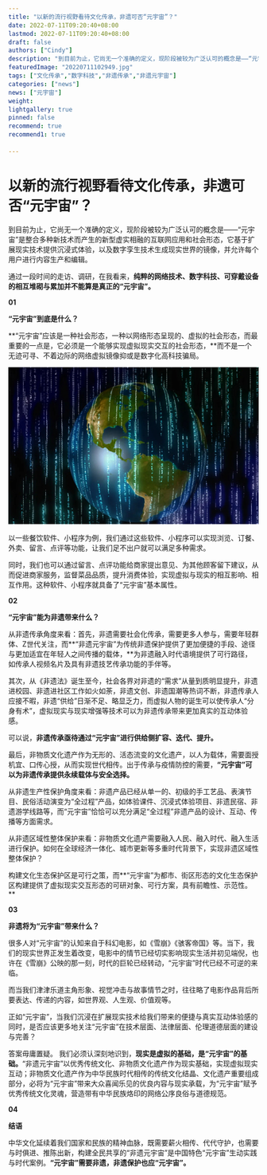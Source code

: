 ```yaml
---
title: "以新的流行视野看待文化传承，非遗可否“元宇宙”？"
date: 2022-07-11T09:20:40+08:00
lastmod: 2022-07-11T09:20:40+08:00
draft: false
authors: ["Cindy"]
description: "到目前为止，它尚无一个准确的定义，现阶段被较为广泛认可的概念是——“元宇宙”是整合多种新技术而产生的新型虚实相融的互联网应用和社会形态，它基于扩展现实技术提供沉浸式体验，以及数字孪生技术生成现实世界的镜像，并允许每个用户进行内容生产和编辑"
featuredImage: "20220711102949.jpg"
tags: ["文化传承","数字科技","非遗传承","非遗元宇宙"]
categories: ["news"]
news: ["元宇宙"]
weight: 
lightgallery: true
pinned: false
recommend: true
recommend1: true

---
```


# 以新的流行视野看待文化传承，非遗可否“元宇宙”？

到目前为止，它尚无一个准确的定义，现阶段被较为广泛认可的概念是——“元宇宙”是整合多种新技术而产生的新型虚实相融的互联网应用和社会形态，它基于扩展现实技术提供沉浸式体验，以及数字孪生技术生成现实世界的镜像，并允许每个用户进行内容生产和编辑。

 通过一段时间的走访、调研，在我看来，**纯粹的网络技术、数字科技、可穿戴设备的相互堆砌与累加并不能算是真正的“元宇宙”。**

 **01**

**“元宇宙”到底是什么？**

 **“元宇宙”应该是一种社会形态，一种以网络形态呈现的、虚拟的社会形态，而最重要的一点是，它必须是一个能够实现虚拟现实交互的社会形态，**而不是一个无迹可寻、不着边际的网络虚拟镜像抑或是数字化高科技骗局。

![图片](20220711102949.jpg)

 以一些餐饮软件、小程序为例，我们通过这些软件、小程序可以实现浏览、订餐、外卖、留言、点评等功能，让我们足不出户就可以满足多种需求。

 同时，我们也可以通过留言、点评功能给商家提出意见、为其他顾客留下建议，从而促进商家服务，监督菜品品质，提升消费体验，实现虚拟与现实的相互影响、相互作用。这种软件、小程序就具备了“元宇宙”基本属性。

 **02**

**“元宇宙”能为非遗带来什么？**

 从非遗传承角度来看：首先，非遗需要社会化传承，需要更多人参与，需要年轻群体、Z世代关注，而**“非遗元宇宙”为传统非遗保护提供了更加便捷的手段、途径与更加适宜在年轻人之间传播的载体，**为非遗融入时代语境提供了可行路径，如传承人视频名片及具有非遗技艺传承功能的手伴等。

其次，从《非遗法》诞生至今，社会各界对非遗的“需求”从量到质明显提升，非遗进校园、非遗进社区工作如火如荼，非遗文创、非遗国潮等热词不断，非遗传承人应接不暇，非遗“供给”日渐不足、略显乏力，而虚拟人物的诞生可以使传承人“分身有术”，虚拟现实与现实增强等技术可以为非遗传承带来更加真实的互动体验感。

 可以说，**非遗传承亟待通过“元宇宙”进行供给侧扩容、迭代、提升。**

 最后，非物质文化遗产作为无形的、活态流变的文化遗产，以人为载体，需要面授机宜、口传心授，从而实现世代相传。出于传承与疫情防控的需要，**“元宇宙”可以为非遗传承提供永续载体与安全选择。**

 从非遗生产性保护角度来看：非遗产品已经从单一的、初级的手工艺品、表演节目、民俗活动演变为“全过程”产品，如体验课件、沉浸式体验项目、非遗民宿、非遗游学线路等，而“元宇宙”恰恰可以充分满足“全过程”非遗产品的设计、互动、传播等方面需求。

 从非遗区域性整体保护来看：非物质文化遗产需要融入人民、融入时代、融入生活进行保护。如何在全球经济一体化、城市更新等多重时代背景下，实现非遗区域性整体保护？

 构建文化生态保护区是可行之策，而**“元宇宙”为都市、街区形态的文化生态保护区构建提供了虚拟现实交互形态的可研对象、可行方案，具有前瞻性、示范性。**

 **03**

**非遗将为“元宇宙”带来什么？**

 很多人对“元宇宙”的认知来自于科幻电影，如《雪崩》《骇客帝国》等。当下，我们的现实世界正发生着改变，电影中的情节已经切实影响现实生活并初见端倪，也许在《雪崩》公映的那一刻，时代的巨轮已经转动，“元宇宙”时代已经不可逆的来临。

 而当我们津津乐道主角形象、视觉冲击与故事情节之时，往往略了电影作品背后所要表达、传递的内容，如世界观、人生观、价值观等。

 正如“元宇宙”，当我们沉浸在扩展现实技术给我们带来的便捷与真实互动体验感的同时，是否应该更多地关注“元宇宙”在技术层面、法律层面、伦理道德层面的建设与完善？

 答案毋庸置疑。
 我们必须认深刻地识到，**现实是虚拟的基础，是“元宇宙”的基础。**“非遗元宇宙”以优秀传统文化、非物质文化遗产作为现实基础，实现虚拟现实互动；非物质文化遗产作为中华民族时代相传的传统文化结晶、文化遗产重要组成部分，必将为“元宇宙”带来大众喜闻乐见的优良内容与现实承载，为“元宇宙”赋予优秀传统文化灵魂，营造带有中华民族烙印的网络公序良俗与道德规范。

**04**

**结语**

 中华文化延续着我们国家和民族的精神血脉，既需要薪火相传、代代守护，也需要与时俱进、推陈出新，构建全民共享的“非遗元宇宙”是中国特色“元宇宙”生动实践与时代案例。**“元宇宙”需要非遗，非遗保护也应“元宇宙”。**